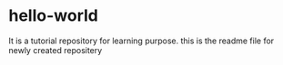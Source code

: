 # hello-world
It is a tutorial repository for learning purpose.
this is the readme file for newly created repositery
